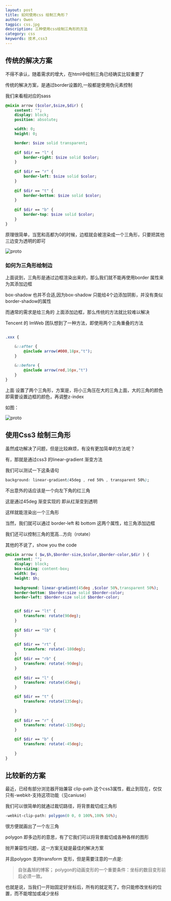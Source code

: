 ```yaml
---
layout: post
title: 如何使用css 绘制三角形？
author: Owen
tagpic: css.jpg
description: 三种使用css绘制三角形的方法
category: css
keywords: 技术,css3
---
```


## 传统的解决方案

不得不承认，随着需求的增大，在html中绘制三角已经确实比较重要了

传统的解决方案，是通过border设置的,一般都是使用伪元素控制

我们来看相对应的sass

```sass
@mixin arrow ($color,$size,$dir) {
	content: "";
    display: block;
    position: absolute;

    width: 0;
    height: 0;

    border: $size solid transparent;
    
    @if $dir == "l" {
        border-right: $size solid $color;
    }
    
    @if $dir == "r" {
        border-left: $size solid $color;
    } 
    
    @if $dir == "t" {
        border-bottom: $size solid $color;
    }
    
    @if $dir == "b" {
        border-top: $size solid $color;
    }
}
```

原理很简单，当宽和高都为0的时候，边框就会被渲染成一个三角形，只要把其他三边变为透明的即可

![proto](http://numerhero.github.io/assets/img/arrow-css1.png)

### 如何为三角形绘制边

上面说到，三角形是通过边框渲染出来的，那么我们就不能再使用border 属性来为其添加边框

box-shadow 也并不合适,因为box-shadow 只能给4个边添加阴影，并没有类似 border-shadow的属性

而通常的需求是给三角的 上面添加边框，那么传统的方法就比较难以解决

Tencent 的 ImWeb 团队想到了一种方法，即使用两个三角重叠的方法

```sass

.xxx {

	&::after {
		@include arrow(#000,18px,"t");
	}
	
	&::before {
		@include arrow(red,16px,"t")
	}
}

```


上面 设置了两个三角形，方案是，将小三角压在大的三角上面，大的三角的颜色即需要设置边框的颜色，再调整z-index

如图：

![proto](http://numerhero.github.io/assets/img/arrow-css2.png)


## 使用Css3 绘制三角形

虽然成功解决了问题，但是比较麻烦，有没有更加简单的方法呢？

有，那就是通过css3 的linear-gradient 渐变方法

我们可以测试一下这条语句

```css
background: linear-gradient(45deg , red 50% , transparent 50%);
```

不出意外的话应该是一个向左下角的红三角

这是通过45deg 渐变实现的 即从红渐变到透明

这样就能渲染出一个三角形

当然，我们就可以通过 border-left 和 bottom 这两个属性，给三角添加边框

我们还可以控制三角的宽高...方向（rotate）

其他的不说了，show you the code

```sass
@mixin arrow ( $w,$h,$border-size,$color,$border-color,$dir ) {
    content: "";
    display: block;
    box-sizing: content-box;
    width: $w;
    height: $h;
    
    background: linear-gradient(45deg ,$color 50%,transparent 50%);
    border-bottom: $border-size solid $border-color;
    border-left: $border-size solid $border-color;


    @if $dir == "lt" {
        transform: rotate(90deg); 
    }
    
    @if $dir == "lb" {
    }
    
    @if $dir == "rt" {
        transform: rotate(-180deg); 
    }
    @if $dir == "rb" {
        transform: rotate(-90deg); 
    }
    
    @if $dir == "l" {
        transform: rotate(45deg);
    }

    @if $dir == "t" {
        transform: rotate(135deg);
        
    }
    
    @if $dir == "r" {
        transform: rotate(-135deg);
    } 

    @if $dir == "b" {
        transform: rotate(-45deg);
        
    }
}
```

## 比较新的方案

最近，已经有部分浏览器开始兼容 clip-path 这个css3属性，截止到现在，仅仅只有-webkit-支持这项功能（见caniuse）

我们可以很简单的就通过裁切路径，将背景裁切成三角形


```sass
-webkit-clip-path: polygon(0 0, 0 100%,100% 50%);
```

很方便就画出了一个左三角

polygon 即多边形的意思，有了它我们可以将背景裁切成各种各样的图形

抛开兼容性问题，这一方案无疑是最佳的解决方案


并且polygon 支持transform 变形，但是需要注意的一点是:

> 自张鑫旭的博客； polygon的动画变形的一个重要条件：坐标的数目变形前后必须一致。

也就是说，当我们一开始固定好坐标后，所有的就定死了。你只能修改坐标的位置，而不能增加或减少坐标



